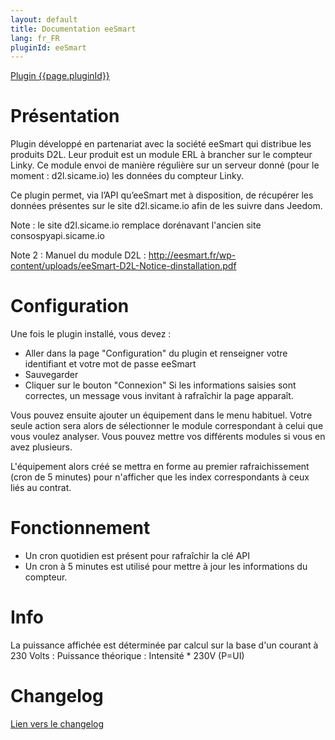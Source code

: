```yaml
---
layout: default
title: Documentation eeSmart
lang: fr_FR
pluginId: eeSmart
---
```


<div id="title">
<a href="../../../{{site.baseurl}}/{{page.pluginId}}/{{page.lang}}">Plugin {{page.pluginId}}</a>
</div>

Présentation
===

Plugin développé en partenariat avec la société eeSmart qui distribue les produits D2L.
Leur produit est un module ERL à brancher sur le compteur Linky. Ce module envoi de manière régulière sur un serveur donné (pour le moment : d2l.sicame.io) les données du compteur Linky.

Ce plugin permet, via l’API qu’eeSmart met à disposition, de récupérer les données présentes sur le site d2l.sicame.io afin de les suivre dans Jeedom.

Note : le site d2l.sicame.io remplace dorénavant l'ancien site consospyapi.sicame.io

Note 2 : Manuel du module D2L : http://eesmart.fr/wp-content/uploads/eeSmart-D2L-Notice-dinstallation.pdf

Configuration
===
Une fois le plugin installé, vous devez :
- Aller dans la page "Configuration" du plugin et renseigner votre identifiant et votre mot de passe eeSmart
- Sauvegarder
- Cliquer sur le bouton "Connexion"
Si les informations saisies sont correctes, un message vous invitant à rafraîchir la page apparaît.

Vous pouvez ensuite ajouter un équipement dans le menu habituel.
Votre seule action sera alors de sélectionner le module correspondant à celui que vous voulez analyser.
Vous pouvez mettre vos différents modules si vous en avez plusieurs.

L'équipement alors créé se mettra en forme au premier rafraichissement (cron de 5 minutes) pour n'afficher que les index correspondants à ceux liés au contrat.

Fonctionnement
===
- Un cron quotidien est  présent pour rafraîchir la clé API
- Un cron à 5 minutes est utilisé pour mettre à jour les informations du compteur.

Info
===
La puissance affichée est déterminée par calcul sur la base d'un courant à 230 Volts :
Puissance théorique : Intensité * 230V (P=UI)

Changelog
===
[Lien vers le changelog]({{site.baseurl}}/{{page.pluginId}}/{{page.lang}}/changelog)
